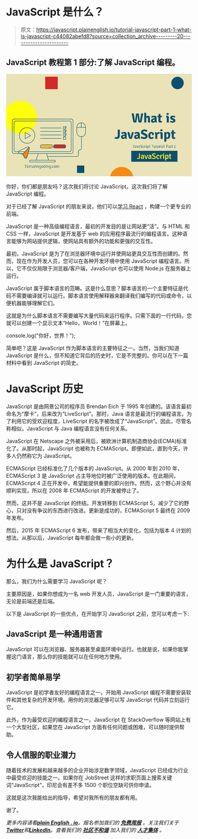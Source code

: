 # JavaScript 是什么？

> 原文：<https://javascript.plainenglish.io/tutorial-javascript-part-1-what-is-javascript-c44082abefd8?source=collection_archive---------20----------------------->

## JavaScript 教程第 1 部分:了解 JavaScript 编程。

![](img/1d3ed3c44dd3d4264bac388f480866c3.png)

你好，你们都是朋友吗？这次我们将讨论 JavaScript。这次我们将了解 JavaScript 编程。

对于已经了解 JavaScript 的朋友来说，他们可以[学习 React](https://temanngoding.com/tutorial-reactjs-1-pengenalan-dasar-reactjs/) ，构建一个更专业的前端。

JavaScript 是一种高级编程语言，最初的开发目的是让网站更“活”。与 HTML 和 CSS 一样，JavaScript 是开发基于 web 的应用程序最流行的编程语言。这种语言能够为网站提供逻辑，使网站具有额外的功能和更强的交互性。

最初，JavaScript 是为了在浏览器环境中运行并使网站更具交互性而创建的。然而，现在作为开发人员，您可以在各种开发环境中使用 JavaScript 编程语言。所以，它不仅仅局限于浏览器/客户端，JavaScript 也可以使用 Node.js 在服务器上运行。

JavaScript 属于脚本语言的范畴。这是什么意思？脚本语言的一个主要特征是代码不需要编译就可以运行。脚本语言使用解释器来翻译我们编写的代码或命令，以便机器能够理解它们。

这就是为什么脚本语言不需要编写大量代码来运行程序。只需下面的一行代码，您就可以创建一个显示文本“Hello，World！”在屏幕上。

console.log("你好，世界！");

简单吧？这是 JavaScript 作为脚本语言的主要特征之一。当然，当我们知道 JavaScript 是什么，但不知道它背后的历史时，它是不完整的。你可以在下一篇材料中看到 JavaScript 的简史。

# JavaScript 历史

JavaScript 是由网景公司的程序员 Brendan Eich 于 1995 年创建的。该语言最初命名为“摩卡”，后来改为“LiveScript”。那时，Java 语言是最流行的编程语言。为了利用它的受欢迎程度，LiveScript 的名字被改成了“JavaScript”。因此，尽管名称相似，JavaScript 与 Java 编程语言没有任何关系。

JavaScript 在 Netscape 之外被采用后，被欧洲计算机制造商协会(ECMA)标准化了。从那时起，JavaScript 也被称为 ECMAScript。即便如此，直到今天，许多人仍然称它为 JavaScript。

ECMAScript 已经标准化了几个版本的 JavaScript。从 2000 年到 2010 年，ECMAScript 3 是 JavaScript 占主导地位时被广泛使用的版本。在此期间，ECMAScript 4 正在开发中，希望能提供重要的即兴创作。然而，这个野心并没有顺利实现，所以在 2008 年 ECMAScript 的开发被停止了。

然而，这并不是 JavaScript 的终结。开发转移到 ECMAScript 5，减少了它的野心，只对没有争议的东西进行改进。更新是成功的，ECMAScript 5 最终在 2009 年发布。

然后，2015 年 ECMAScript 6 发布，带来了相当大的变化，包括为版本 4 计划的想法。从那以后，JavaScript 每年都会做一些小的更新。

# 为什么是 JavaScript？

那么，我们为什么需要学习 JavaScript 呢？

主要原因是，如果你想成为一名 web 开发人员，JavaScript 是一门重要的语言，无论是前端还是后端。

以下是 JavaScript 的一些优点，在开始学习 JavaScript 之前，您可以考虑一下:

## JavaScript 是一种通用语言

JavaScript 可以在浏览器、服务器甚至桌面环境中运行。也就是说，如果你能掌握这门语言，那么你的技能就可以在任何地方使用。

## 初学者简单易学

JavaScript 是初学者友好的编程语言之一。开始用 JavaScript 编程不需要安装软件和其他复杂的开发环境。用你的浏览器足够可以写 JavaScript 代码并立刻运行它。

此外，作为最受欢迎的编程语言之一，JavaScript 在 StackOverflow 等网站上有一个大型社区，如果您在 JavaScript 方面有任何问题或困难，可以随时提供帮助。

## 令人信服的职业潜力

随着技术的发展和越来越多的企业开始涉足数字领域，JavaScript 已经成为行业中最受欢迎的技能之一。如果你在 JobStreet 这样的求职页面上搜索关键词“JavaScript”，印尼会有差不多 1500 个职位空缺可供你申请。

这就是这次我能给出的指导，希望对我所有的朋友都有用。

谢了。

*更多内容请看*[***plain English . io***](https://plainenglish.io/)*。报名参加我们的* [***免费周报***](http://newsletter.plainenglish.io/) *。关注我们关于*[***Twitter***](https://twitter.com/inPlainEngHQ)*和*[***LinkedIn***](https://www.linkedin.com/company/inplainenglish/)*。查看我们的* [***社区不和谐***](https://discord.gg/GtDtUAvyhW) *加入我们的* [***人才集体***](https://inplainenglish.pallet.com/talent/welcome) *。*